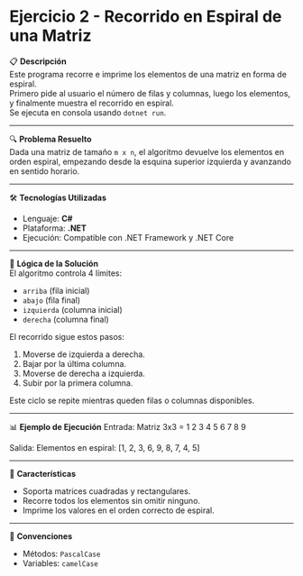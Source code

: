# Ejercicio 2 - Recorrido en Espiral de una Matriz

📋 **Descripción**  
Este programa recorre e imprime los elementos de una matriz en forma de espiral.  
Primero pide al usuario el número de filas y columnas, luego los elementos, y finalmente muestra el recorrido en espiral.  
Se ejecuta en consola usando `dotnet run`.

---

🔍 **Problema Resuelto**  
Dada una matriz de tamaño `m x n`, el algoritmo devuelve los elementos en orden espiral, empezando desde la esquina superior izquierda y avanzando en sentido horario.

---

🛠️ **Tecnologías Utilizadas**  
- Lenguaje: **C#**  
- Plataforma: **.NET**  
- Ejecución: Compatible con .NET Framework y .NET Core  

---

📁 **Lógica de la Solución**  
El algoritmo controla 4 límites:  
- `arriba` (fila inicial)  
- `abajo` (fila final)  
- `izquierda` (columna inicial)  
- `derecha` (columna final)  

El recorrido sigue estos pasos:  
1. Moverse de izquierda a derecha.  
2. Bajar por la última columna.  
3. Moverse de derecha a izquierda.  
4. Subir por la primera columna.  

Este ciclo se repite mientras queden filas o columnas disponibles.  

---

📊 **Ejemplo de Ejecución**
Entrada:
Matriz 3x3 =
1 2 3
4 5 6
7 8 9

Salida:
Elementos en espiral: [1, 2, 3, 6, 9, 8, 7, 4, 5]

---

🎯 **Características**
- Soporta matrices cuadradas y rectangulares.  
- Recorre todos los elementos sin omitir ninguno.  
- Imprime los valores en el orden correcto de espiral.  

---

📝 **Convenciones**
- Métodos: `PascalCase`  
- Variables: `camelCase`  
